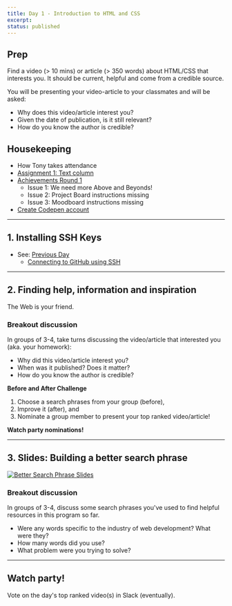 ```yaml
---
title: Day 1 - Introduction to HTML and CSS
excerpt: 
status: published
---
```


## Prep
Find a video (> 10 mins) or article (> 350 words) about HTML/CSS that interests you. It should be current, helpful and come from a credible source.

You will be presenting your video-article to your classmates and will be asked:
- Why does this video/article interest you?
- Given the date of publication, is it still relevant?
- How do you know the author is credible?

## Housekeeping
- How Tony takes attendance
- [Assignment 1: Text column](/courses/cpnt-260/assessments/assignment-1)
- [Achievements Round 1](/courses/cpnt-260/assessments/achievements-1)
    - Issue 1: We need more Above and Beyonds!
    - Issue 2: Project Board instructions missing
    - Issue 3: Moodboard instructions missing
- [Create Codepen account](https://codepen.io/)

---

## 1. Installing SSH Keys
- See: [Previous Day](/courses/cpnt-201/day-3)
    - [Connecting to GitHub using SSH](https://gist.github.com/acidtone/dd9ae11a238e9f14ad0b066298f35dc5)

---

## 2. Finding help, information and inspiration
The Web is your friend.

### Breakout discussion
In groups of 3-4, take turns discussing the video/article that interested you (aka. your homework):
- Why did this video/article interest you?
- When was it published? Does it matter?
- How do you know the author is credible?

**Before and After Challenge**
1. Choose a search phrases from your group (before),
2. Improve it (after), and 
3. Nominate a group member to present your top ranked video/article!

**Watch party nominations!**

---

## 3. Slides: Building a better search phrase
[![Better Search Phrase Slides](/images/slides/better-search-phrases.png)](https://sait-wbdv.github.io/slides/f22/cpnt-260/better-search-phrases.html)


### Breakout discussion
In groups of 3-4, discuss some search phrases you've used to find helpful resources in this program so far.
- Were any words specific to the industry of web development? What were they?
- How many words did you use?
- What problem were you trying to solve?

---

## Watch party!
Vote on the day's top ranked video(s) in Slack (eventually).
